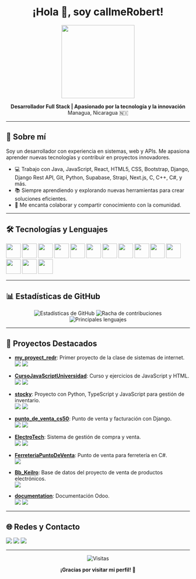 <!-- Banner principal -->
<h1 align="center">¡Hola 👋, soy callmeRobert!</h1>
<p align="center">
  <img src="https://media.giphy.com/media/v1.Y2lkPTc5MGI3NjExN2I4YzdiMWQ1M2MwYmQ3NzA2NzE4ZDI5ZDViM2UwN2QwODdkNDEzMyZjdD1n/dzaUX7CAG0Ihi/giphy.gif" width="200"/>
</p>

<p align="center">
  <b>Desarrollador Full Stack | Apasionado por la tecnología y la innovación</b><br>
  Managua, Nicaragua 🇳🇮
</p>

---

## 🚀 Sobre mí

Soy un desarrollador con experiencia en sistemas, web y APIs. Me apasiona aprender nuevas tecnologías y contribuir en proyectos innovadores.
- 💻 Trabajo con Java, JavaScript, React, HTML5, CSS, Bootstrap, Django, Django Rest API, Git, Python, Supabase, Strapi, Next.js, C, C++, C#, y más.
- 📚 Siempre aprendiendo y explorando nuevas herramientas para crear soluciones eficientes.
- 🤝 Me encanta colaborar y compartir conocimiento con la comunidad.

---

## 🛠️ Tecnologías y Lenguajes

<p>
  <img src="https://cdn.jsdelivr.net/gh/devicons/devicon/icons/java/java-original.svg" width="40" />
  <img src="https://cdn.jsdelivr.net/gh/devicons/devicon/icons/javascript/javascript-original.svg" width="40"/>
  <img src="https://cdn.jsdelivr.net/gh/devicons/devicon/icons/react/react-original.svg" width="40"/>
  <img src="https://cdn.jsdelivr.net/gh/devicons/devicon/icons/html5/html5-original.svg" width="40"/>
  <img src="https://cdn.jsdelivr.net/gh/devicons/devicon/icons/css3/css3-original.svg" width="40"/>
  <img src="https://cdn.jsdelivr.net/gh/devicons/devicon/icons/bootstrap/bootstrap-original.svg" width="40"/>
  <img src="https://cdn.jsdelivr.net/gh/devicons/devicon/icons/django/django-plain.svg" width="40"/>
  <img src="https://cdn.jsdelivr.net/gh/devicons/devicon/icons/python/python-original.svg" width="40"/>
  <img src="https://cdn.jsdelivr.net/gh/devicons/devicon/icons/git/git-original.svg" width="40"/>
  <img src="https://cdn.jsdelivr.net/gh/devicons/devicon/icons/typescript/typescript-original.svg" width="40"/>
  <img src="https://cdn.jsdelivr.net/gh/devicons/devicon/icons/c/c-original.svg" width="40"/>
  <img src="https://cdn.jsdelivr.net/gh/devicons/devicon/icons/cplusplus/cplusplus-original.svg" width="40"/>
  <img src="https://cdn.jsdelivr.net/gh/devicons/devicon/icons/csharp/csharp-original.svg" width="40"/>
  <img src="https://cdn.jsdelivr.net/gh/devicons/devicon/icons/nextjs/nextjs-original.svg" width="40"/>
  <!-- Puedes agregar más -->
</p>

---

## 📊 Estadísticas de GitHub

<p align="center">
  <img src="https://github-readme-stats.vercel.app/api?username=Callme-Red&show_icons=true&theme=radical" alt="Estadísticas de GitHub"/>
  <img src="https://github-readme-streak-stats.herokuapp.com/?user=Callme-Red&theme=radical" alt="Racha de contribuciones"/>
  <img src="https://github-readme-stats.vercel.app/api/top-langs/?username=Callme-Red&layout=compact&theme=radical" alt="Principales lenguajes"/>
</p>

---

## 🚩 Proyectos Destacados

- <b>[my_proyect_redr](https://github.com/Callme-Red/my_proyect_redr)</b>: Primer proyecto de la clase de sistemas de internet. <br>
  <img src="https://img.shields.io/badge/TypeScript-blue?logo=typescript"> <img src="https://img.shields.io/badge/JavaScript-yellow?logo=javascript">

- <b>[CursoJavaScriptUniversidad](https://github.com/Callme-Red/CursoJavaScriptUniversidad)</b>: Curso y ejercicios de JavaScript y HTML. <br>
  <img src="https://img.shields.io/badge/JavaScript-yellow?logo=javascript"> <img src="https://img.shields.io/badge/HTML5-orange?logo=html5">

- <b>[stocky](https://github.com/Callme-Red/stocky)</b>: Proyecto con Python, TypeScript y JavaScript para gestión de inventario. <br>
  <img src="https://img.shields.io/badge/Python-blue?logo=python"> <img src="https://img.shields.io/badge/TypeScript-blue?logo=typescript">

- <b>[punto_de_venta_cs50](https://github.com/Callme-Red/punto_de_venta_cs50)</b>: Punto de venta y facturación con Django. <br>
  <img src="https://img.shields.io/badge/Python-blue?logo=python"> <img src="https://img.shields.io/badge/Django-green?logo=django">

- <b>[ElectroTech](https://github.com/Callme-Red/ElectroTech)</b>: Sistema de gestión de compra y venta. <br>
  <img src="https://img.shields.io/badge/JavaScript-yellow?logo=javascript"> <img src="https://img.shields.io/badge/Python-blue?logo=python">

- <b>[FerreteriaPuntoDeVenta](https://github.com/Callme-Red/FerreteriaPuntoDeVenta)</b>: Punto de venta para ferretería en C#. <br>
  <img src="https://img.shields.io/badge/CSharp-purple?logo=csharp">

- <b>[Bb_Keilro](https://github.com/Callme-Red/Bb_Keilro)</b>: Base de datos del proyecto de venta de productos electrónicos. <br>
  <img src="https://img.shields.io/badge/TSQL-blue?logo=microsoftsqlserver">

- <b>[documentation](https://github.com/Callme-Red/documentation)</b>: Documentación Odoo. <br>
  <img src="https://img.shields.io/badge/Python-blue?logo=python"> <img src="https://img.shields.io/badge/HTML5-orange?logo=html5">

---

## 🌐 Redes y Contacto

<p>
  <a href="https://github.com/Callme-Red"><img src="https://img.shields.io/badge/GitHub-Callme--Red-black?logo=github"></a>
  <a href="https://www.linkedin.com/in/roberto-el%C3%ADas-d%C3%ADaz-r-09b795192/"><img src="https://img.shields.io/badge/LinkedIn-Roberto%20El%C3%ADas%20D%C3%ADaz%20R-blue?logo=linkedin"></a>
  <a href="mailto:robertdiruz05@gmail.com"><img src="https://img.shields.io/badge/Email-robertdiruz05@gmail.com-red?logo=gmail"></a>
</p>

---

<p align="center">
  <img src="https://visitor-badge.laobi.icu/badge?page_id=Callme-Red" alt="Visitas"/>
</p>

<p align="center"><b>¡Gracias por visitar mi perfil! 🚀</b></p>
